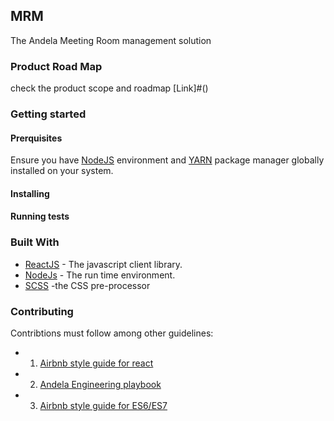
## MRM
The Andela Meeting Room management solution

### Product Road Map
check the product scope and roadmap [Link]#()

### Getting started

#### Prerquisites
Ensure you have [NodeJS](https://nodejs.org/en/) environment and [YARN](https://github.com/airbnb/javascript) package manager globally installed on your system.

#### Installing


#### Running tests

### Built With
* [ReactJS](https://reactjs.org/) - The javascript client library.
* [NodeJs](https://nodejs.org/en/) - The run time environment.
* [SCSS](http://sass-lang.com/documentation/file.SCSS_FOR_SASS_USERS.html) -the CSS pre-processor


### Contributing
Contribtions must follow among other guidelines:
- 1. [Airbnb style guide for react](https://github.com/airbnb/javascript/tree/master/react)
- 2. [Andela Engineering playbook](https://github.com/andela/engineering-playbook)
- 3. [Airbnb style guide for ES6/ES7](https://github.com/airbnb/javascript)
